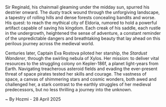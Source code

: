 
Sir Reginald, his chainmail gleaming under the midday sun, spurred his destrier onward.  The dusty track wound through the unforgiving landscape, a tapestry of rolling hills and dense forests concealing bandits and worse.  His quest: to reach the mythical city of Eldoria, rumored to hold a powerful artifact capable of saving his kingdom.  Each creak of his saddle, each rustle in the undergrowth, heightened the sense of adventure, a constant reminder of the unpredictable dangers and breathtaking beauty that lay ahead on this perilous journey across the medieval world.

Centuries later, Captain Eva Rostova piloted her starship, the *Stardust Wanderer*, through the swirling nebula of Xylos.  Her mission: to deliver vital resources to the struggling colony on Kepler-186f, a planet light-years from Earth. Navigating treacherous asteroid fields and evading the ever-present threat of space pirates tested her skills and courage. The vastness of space, a canvas of shimmering stars and cosmic wonders, both awed and challenged her, a stark contrast to the earthly struggles of her medieval predecessors, but no less thrilling a journey into the unknown.

~ By Hozmi - 28 April 2025
